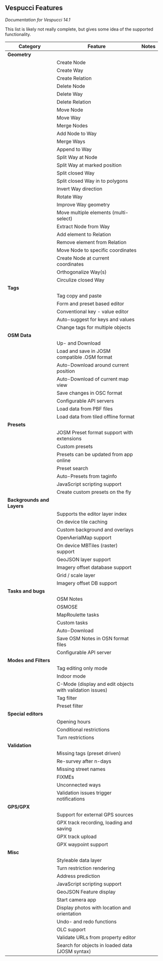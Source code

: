 ## Vespucci Features
_Documentation for Vespucci 14.1_

This list is likely not really complete, but gives some idea of the supported functionality.

Category             | Feature                     | Notes
---------------------|-----------------------------|----------------------------------------------------------------
__Geometry__         |                             |         
                     | Create Node                 |
                     | Create Way                  | 
                     | Create Relation             |
                     | Delete Node                 |
                     | Delete Way                  |
                     | Delete Relation             |
                     | Move Node                   |
                     | Move Way                    |
                     | Merge Nodes                 |
                     | Add Node to Way             |
                     | Merge Ways                  |
                     | Append to Way               |
                     | Split Way at Node           |
                     | Split Way at marked position |
                     | Split closed Way            |
                     | Split closed Way in to polygons |
                     | Invert Way direction        |
                     | Rotate Way                  |
                     | Improve Way geometry        |
                     | Move multiple elements (multi-select) |
                     | Extract Node from Way       |
                     | Add element to Relation     |
                     | Remove element from Relation |
                     | Move Node to specific coordinates |
                     | Create Node at current coordinates |
                     | Orthogonalize Way(s)        |
                     | Circulize closed Way        |
__Tags__             |                             |
                     | Tag copy and paste          |
                     | Form and preset based editor |
                     | Conventional key - value editor |
                     | Auto-suggest for keys and values |
                     | Change tags for multiple objects |
__OSM Data__         |                             |
                     | Up- and Download            |
                     | Load and save in JOSM compatible .OSM format |
                     | Auto-Download around current position        |
                     | Auto-Download of current map view            |
                     | Save changes in OSC format  |
                     | Configurable API servers    |
                     | Load data from PBF files    |
                     | Load data from tiled offline format |
__Presets__          |                             |
                     | JOSM Preset format support with extensions |
                     | Custom presets              |
                     | Presets can be updated from app online |
                     | Preset search               |
                     | Auto-Presets from taginfo    |
                     | JavaScript scripting support |
                     | Create custom presets on the fly |
__Backgrounds and Layers__ |              |
                           | Supports the editor layer index                          |
                           | On device tile caching                                   | 
                           | Custom background and overlays                           |
                           | OpenAerialMap support                                    |
                           | On device MBTiles (raster) support                       |
                           | GeoJSON layer support                                    |
                           | Imagery offset database support                          |
                           | Grid / scale layer                                       |
                           | Imagery offset DB support                                |
__Tasks and bugs__         |                                                          |
                           | OSM Notes                                                |
                           | OSMOSE                                                   |
                           | MapRoulette tasks                                        |
                           | Custom tasks                                             |
                           | Auto-Download                                            |
                           | Save OSM Notes in OSN format files                       |
                           | Configurable API server                                  |
__Modes and Filters__      |                                                          |
                           | Tag editing only mode                                    |
                           | Indoor mode                                              |
                           | C-Mode (display and edit objects with validation issues) |
                           | Tag filter                                               |
                           | Preset filter                                            |
__Special editors__        |                                                          |
                           | Opening hours                                            |
                           | Conditional restrictions                                 |
                           | Turn restrictions                                        |
__Validation__             |                                                          |
                           | Missing tags (preset driven)                             |
                           | Re-survey after n-days                                   |
                           | Missing street names                                     |
                           | FIXMEs                                                   |
                           | Unconnected ways                                         |
                           | Validation issues trigger notifications                  | 
__GPS/GPX__                |                                                          |
                           | Support for external GPS sources                         |
                           | GPX track recording, loading and saving                  |
                           | GPX track upload                                         |
                           | GPX waypoint support                                     |  
__Misc__                   |                                                          |
                           | Styleable data layer                                     |
                           | Turn restriction rendering                               |
                           | Address prediction                                       |
                           | JavaScript scripting support                             |
                           | GeoJSON Feature display                                  |
                           | Start camera app                                         |
                           | Display photos with location and orientation             |
                           | Undo- and redo functions                                 |
                           | OLC support                                              |
                           | Validate URLs from property editor                       |
                           | Search for objects in loaded data (JOSM syntax)          |
